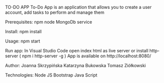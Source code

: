 TO-DO APP
To-Do App is an application that allows you to create a user account, add tasks to perform and manage them

Prerequisites: 
npm
node
MongoDb service

Install:
npm install

Usage:
npm start

Run app:
In Visual Studio Code open index html as live server 
or install http-server ( npm i http-server -g ) App is available on http://localhost:8080/

Author:
Joanna Skrzypińska
Katarzyna Bukowska
Tomasz Ziółkowski

Technologies:
Node JS
Bootstrap
Java Script
